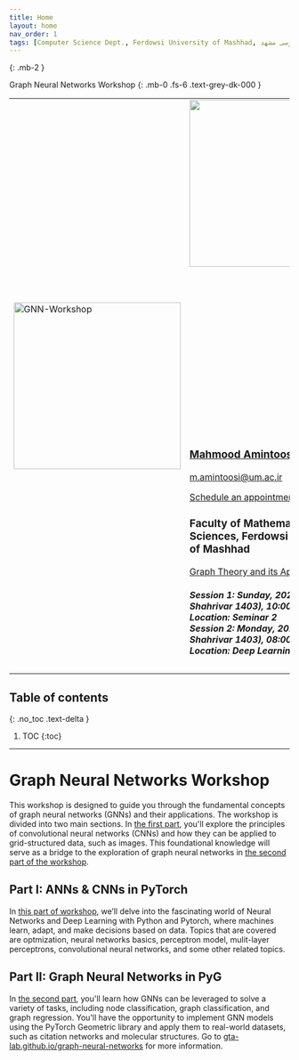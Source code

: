 ```yaml
---
title: Home
layout: home
nav_order: 1
tags: [Computer Science Dept., Ferdowsi University of Mashhad, علوم کامپیوتر دانشگاه فردوسی مشهد]
---
```


{: .mb-2 }
<!--Sunday, 2024/09/15 (25 Shahrivar 1403), 10:00 - 12:00 AM

[Graph Theory and its Applications Lab](https://gta-lab.github.io/)

Faculty of Mathematical Sciences, Ferdowsi University of Mashhad
-->
Graph Neural Networks Workshop
{: .mb-0 .fs-6 .text-grey-dk-000 } 

<table>
<tr>
<td>
<img src="/GNN-workshop/assets/images/GNN-worksop-14030625.jpg" alt="GNN-Workshop" width="300">
</td>
<td>

<div class="staffer"><img class="staffer-image" src="/GNN-workshop/assets/images/M-Amintoosi.jpg" alt="" width="300" height="300"><div><h3 class="staffer-name" id="mahmood-amintoosi"> <a href="#mahmood-amintoosi" class="anchor-heading" aria-labelledby="mahmood-amintoosi"><svg viewBox="0 0 16 16" aria-hidden="true"><use xlink:href="#svg-link"></use></svg></a> <a href="https://mamintoosi.github.io/">Mahmood Amintoosi</a></h3><p><a href="mailto:m.amintoosi@um.ac.ir">m.amintoosi@um.ac.ir</a></p><p><a href="https://calendly.com/m-amintoosi/30min" class="btn btn-outline">Schedule an appointment</a></p></div>
</div>
<h3>
Faculty of Mathematical Sciences, Ferdowsi University of Mashhad
</h3>

<a href="https://gta-lab.github.io/">Graph Theory and its Applications Lab</a>

<h5>
Session 1: Sunday, 2024/09/15 (25 Shahrivar 1403), 10:00 - 11:30 AM<br>
Location: Seminar 2
<br>
Session 2: Monday, 2024/09/16 (26 Shahrivar 1403), 08:00 - 09:30 AM<br>
Location: Deep Learning Class
<br>
</h5>

</td>
</tr>
</table>

<!-- # About
{:.no_toc} -->

## Table of contents
{: .no_toc .text-delta }

1. TOC
{:toc}

---

# Graph Neural Networks Workshop

This workshop is designed to guide you through the fundamental concepts of graph neural networks (GNNs) and their applications. The workshop is divided into two main sections. In [the first part](https://fum-cs.github.io/neural-networks), you'll explore the principles of convolutional neural networks (CNNs) and how they can be applied to grid-structured data, such as images.  This foundational knowledge will serve as a bridge to the exploration of graph neural networks in [the second part of the workshop](https://gta-lab.github.io/graph-neural-networks). 

## Part I: ANNs & CNNs in PyTorch

In [this part of workshop](https://fum-cs.github.io/neural-networks), we’ll delve into the fascinating world of Neural Networks and Deep Learning with Python and Pytorch, where machines learn, adapt, and make decisions based on data. Topics that are covered are optmization, neural networks basics, perceptron model, mulit-layer perceptrons, convolutional neural networks, and some other related topics.

## Part II: Graph Neural Networks in PyG

In [the second part](https://gta-lab.github.io/graph-neural-networks), you'll learn how GNNs can be leveraged to solve a variety of tasks, including node classification, graph classification, and graph regression. You'll have the opportunity to implement GNN models using the PyTorch Geometric library and apply them to real-world datasets, such as citation networks and molecular structures. Go to [gta-lab.github.io/graph-neural-networks](https://gta-lab.github.io/graph-neural-networks) for more information.

<!-- https://griffsgraphs.wordpress.com/wp-content/uploads/2012/07/mathematician_label.png -->